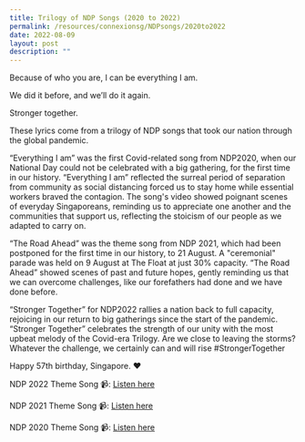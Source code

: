 ```yaml
---
title: Trilogy of NDP Songs (2020 to 2022)
permalink: /resources/connexionsg/NDPsongs/2020to2022
date: 2022-08-09
layout: post
description: ""
---
```

Because of who you are, I can be everything I am.

We did it before, and we’ll do it again.

Stronger together.

These lyrics come from a trilogy of NDP songs that took our nation through the global pandemic.

“Everything I am” was the first Covid-related song from NDP2020, when our National Day could not be celebrated with a big gathering, for the first time in our history. “Everything I am” reflected the surreal period of separation from community as social distancing forced us to stay home while essential workers braved the contagion. The song's video showed poignant scenes of everyday Singaporeans, reminding us to appreciate one another and the communities that support us, reflecting the stoicism of our people as we adapted to carry on.

“The Road Ahead” was the theme song from NDP 2021, which had been postponed for the first time in our history, to 21 August. A "ceremonial" parade was held on 9 August at The Float at just 30% capacity. “The Road Ahead” showed scenes of past and future hopes, gently reminding us that we can overcome challenges, like our forefathers had done and we have done before.

“Stronger Together” for NDP2022 rallies a nation back to full capacity, rejoicing in our return to big gatherings since the start of the pandemic. “Stronger Together” celebrates the strength of our unity with the most upbeat melody of the Covid-era Trilogy. Are we close to leaving the storms? Whatever the challenge, we certainly can and will rise #StrongerTogether

Happy 57th birthday, Singapore. ❤️

NDP 2022 Theme Song 📹: [Listen here](https://www.youtube.com/watch?v=IScTJbj_6kc)

NDP 2021 Theme Song 📹: [Listen here](https://www.youtube.com/watch?v=mRc6hsAQePI)

NDP 2020 Theme Song 📹: [Listen here](https://www.youtube.com/watch?v=7qetsLTxml0)